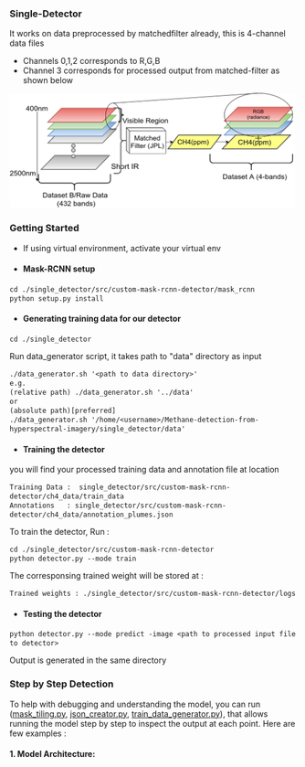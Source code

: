 ### Single-Detector
It works on data preprocessed by matchedfilter already, this is 4-channel data files
- Channels 0,1,2 corresponds to R,G,B
- Channel 3 corresponds for processed output from matched-filter as shown below
<img src="dataset_description.png" width="500" height="200">

### Getting Started
- If using virtual environment, activate your virtual env
- #### Mask-RCNN setup 
```
cd ./single_detector/src/custom-mask-rcnn-detector/mask_rcnn
python setup.py install
```
- #### Generating training data for our detector
```
cd ./single_detector
```
Run data_generator script, it takes path to "data" directory as input
```
./data_generator.sh '<path to data directory>'
e.g. 
(relative path) ./data_generator.sh '../data' 
or
(absolute path)[preferred]
./data_generator.sh '/home/<username>/Methane-detection-from-hyperspectral-imagery/single_detector/data'
```
- #### Training the detector
you will find your processed training data and annotation file at location 
```
Training Data :  single_detector/src/custom-mask-rcnn-detector/ch4_data/train_data
Annotations   : single_detector/src/custom-mask-rcnn-detector/ch4_data/annotation_plumes.json
```
To train the detector, Run :
```
cd ./single_detector/src/custom-mask-rcnn-detector
python detector.py --mode train
```
The corresponsing trained weight will be stored at :
```
Trained weights : ./single_detector/src/custom-mask-rcnn-detector/logs
```
- #### Testing the detector
```
python detector.py --mode predict -image <path to processed input file to detector>
```
Output is generated in the same directory

### Step by Step Detection
To help with debugging and understanding the model, you can run ([mask_tiling.py](https://github.com/satish1901/Methane-detection-from-hyperspectral-imagery/blob/master/single_detector/annotation_tool/mask_tiling.py), [json_creator.py](https://github.com/satish1901/Methane-detection-from-hyperspectral-imagery/blob/master/single_detector/annotation_tool/json_creator.py), [train_data_generator.py](https://github.com/satish1901/Methane-detection-from-hyperspectral-imagery/blob/master/single_detector/annotation_tool/train_data_generator.py)), that allows running the model step by step to inspect the output at each point. Here are few examples :

#### 1. Model Architecture:

